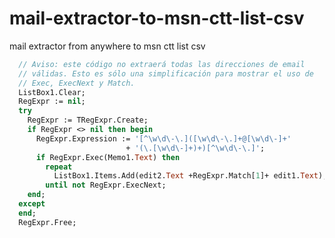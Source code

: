mail-extractor-to-msn-ctt-list-csv
==================================

mail extractor from anywhere to msn ctt list csv

```pascal
  // Aviso: este código no extraerá todas las direcciones de email
  // válidas. Esto es sólo una simplificación para mostrar el uso de
  // Exec, ExecNext y Match.
  ListBox1.Clear;
  RegExpr := nil;
  try
    RegExpr := TRegExpr.Create;
    if RegExpr <> nil then begin
      RegExpr.Expression := '[^\w\d\-\.]([\w\d\-\.]+@[\w\d\-]+'
                          + '(\.[\w\d\-]+)+)[^\w\d\-\.]';
      if RegExpr.Exec(Memo1.Text) then
        repeat
          ListBox1.Items.Add(edit2.Text +RegExpr.Match[1]+ edit1.Text);
        until not RegExpr.ExecNext;
    end;
  except
  end;
  RegExpr.Free;
  ```
